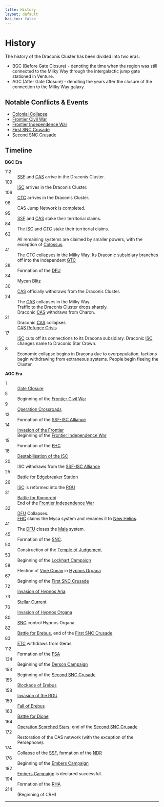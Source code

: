 ```yaml
---
title: History
layout: default
has_toc: false
---
```


# History
The history of the Draconis Cluster has been divided into two eras:
* BGC (Before Gate Closure) - denoting the time when the region was still connected to the Milky Way through the intergalactic jump gate stationed in Venture.
* AGC (After Gate Closure) - denoting the years after the closure of the connection to the Milky Way galaxy.

## Notable Conflicts & Events
* [Colonial Collapse](./events/colonial_collapse.html)
* [Frontier Civil War](./conflicts/frontier_civil_war.html)
* [Frontier Independence War](./conflicts/frontier_independence_war.html)
* [First SNC Crusade](./conflicts/first_snc_crusade.html)
* [Second SNC Crusade](./conflicts/second_snc_crusade.html)

## Timeline
**BGC Era**
<dl>
    <dt>112</dt><dd><a href="../factions/ssf.html">SSF</a> and <a href="../factions/cas.html">CAS</a> arrive in the Draconis Cluster.</dd>
    <dt>109</dt><dd><a href="../factions/isc.html">ISC</a> arrives in the Draconis Cluster.</dd>
    <dt>106</dt><dd><a href="../factions/ctc.html">CTC</a> arrives in the Draconis Cluster.</dd>
    <dt>98</dt><dd>CAS Jump Network is completed.</dd>
    <dt>95</dt><dd><a href="../factions/ssf.html">SSF</a> and <a href="../factions/cas.html">CAS</a> stake their territorial claims.</dd>
    <dt>84</dt><dd>The <a href="../factions/isc.html">ISC</a> and <a href="../factions/ctc.html">CTC</a> stake their territorial claims.</dd>
    <dt>63</dt><dd>All remaining systems are claimed by smaller powers, with the exception of <a href="../systems/colossus/">Colossus</a>.</dd>
    <dt>41</dt><dd>The <a href="../factions/etc.html">CTC</a> collapses in the Milky Way. Its Draconic subsidiary branches off into the independent <a href="../factions/etc.html">GTC</a></dd>
    <dt>38</dt><dd>Formation of the <a href="../factions/dfu.html">DFU</a></dd>
    <dt>34</dt><dd><a href="./events/mycan_blitz.html">Mycan Blitz</a></dd>
    <dt>30</dt><dd><a href="../factions/cas.html">CAS</a> officially withdraws from the Draconis Cluster.</dd>
    <dt>24</dt><dd>The <a href="../factions/cas.html">CAS</a> collapses in the Milky Way.<br>Traffic to the Draconis Cluster drops sharply.<br>Draconic <a href="../factions/cas.html">CAS</a> withdraws from Charon.</dd>
    <dt>21</dt><dd>Draconic <a href="../factions/cas.html">CAS</a> collapses<br><a href="./events/cas_refugee_crisis.html">CAS Refugee Crisis</a></dd>
    <dt>17</dt><dd><a href="../factions/isc.html">ISC</a> cuts off its connections to its Dracona subsidiary. Draconic <a href="../factions/isc.html">ISC</a> changes name to Draconic Star Crown.</dd>
    <dt>8</dt><dd>Economic collapse begins in Dracona due to overpopulation, factions begin withdrawing from extraneous systems. People begin fleeing the Cluster.</dd>
</dl>

**AGC Era**
<dl>
    <dt>1</dt><dd><a href="./events/gate_closure.html">Gate Closure</a></dd>
    <dt>5</dt><dd>Beginning of the <a href="./conflicts//frontier_civil_war.html">Frontier Civil War</a></dd>
    <dt>9</dt><dd><a href="./events/operation_crossroads.html">Operation Crossroads</a></dd>
    <dt>12</dt><dd>Formation of the <a href="./events/ssf_isc_alliance.html">SSF-ISC Alliance</a></dd>
    <dt>14</dt><dd><a href="./events/invasion_of_the_frontier.html">Invasion of the Frontier</a><br>Beginning of the <a href="./conflicts/frontier_independence_war.html">Frontier Independence War</a></dd>
    <dt>15</dt><dd>Formation of the <a href="../factions/fhc.html">FHC</a></dd>
    <dt>18</dt><dd><a href="./events/destabilisation_of_the_isc.html">Destabilisation of the ISC</a></dd>
    <dt>20</dt><dd>ISC withdraws from the <a href="./events/ssf_isc_alliance.html">SSF-ISC Alliance</a></dd>
    <dt>25</dt><dd><a href="./events/battle_for_edgebreaker_station.html">Battle for Edgebreaker Station</a></dd>
    <dt>26</dt><dd><a href="../factions/isc.html">ISC</a> is reformed into the <a href="../factions/rgu.html">RGU</a></dd>
    <dt>31</dt><dd><a href="./events/battle_for_komorebi.md">Battle for Komorebi</a><br>End of the <a href="./conflicts/frontier_independence_war.md">Frontier Independence War</a></dd>
    <dt>32</dt><dd><a href="../factions/dfu.html">DFU</a> Collapses.<br><a href="../factions/fhc.html">FHC</a> claims the Myca system and renames it to <a href="../systems/new_helios/">New Helios</a>.</dd>
    <dt>41</dt><dd>The <a href="../factions/dfu.html">DFU</a> closes the <a href="../systems/maia/">Maia</a> system.</dd>
    <dt>45</dt><dd>Formation of the <a href="../factions/snc.html">SNC</a>.</dd>
    <dt>50</dt><dd>Construction of the <a href="../systems/persephone/temple_of_judgement.html">Temple of Judgement</a></dd>
    <dt>53</dt><dd>Beginning of the <a href="./events/lockhart_campaign.html">Lockhart Campaign</a></dd>
    <dt>58</dt><dd>Election of <a href="../characters/vine_conan.html">Vine Conan</a> in <a href="../systems/hypnos_organa/">Hypnos Organa</a></dd>
    <dt>67</dt><dd>Beginning of the <a href="./conflicts/first_snc_crusade.html">First SNC Crusade</a></dd>
    <dt>72</dt><dd><a href="./events/invasion_of_hypnos_aria.html">Invasion of Hypnos Aria</a></dd>
    <dt>73</dt><dd><a href="./events/stellar_current.html">Stellar Current</a></dd>
    <dt>76</dt><dd><a href="./events/invasion_hypnos_organa.html">Invasion of Hypnos Organa</a></dd>
    <dt>80</dt><dd><a href="../factions/snc.html">SNC</a> control Hypnos Organa.</dd>
    <dt>82</dt><dd><a href="./events/battle_for_erebus.html">Battle for Erebus</a>, end of the <a href="./conflicts/first_snc_crusade.html">First SNC Crusade</a></dd>
    <dt>83</dt><dd><a href="../factions/etc.html">ETC</a> withdraws from Geras.</dd>
    <dt>112</dt><dd>Formation of the <a href="../factions/fsa.html">FSA</a></dd>
    <dt>134</dt><dd>Beginning of the <a href="./events/derson_campaign.html">Derson Campaign</a></dd>
    <dt>153</dt><dd>Beginning of the <a href="./conflicts/second_snc_crusade.html">Second SNC Crusade</a></dd>
    <dt>155</dt><dd><a href="./events/blockade_of_erebus.html">Blockade of Erebus</a></dd>
    <dt>158</dt><dd><a href="./events/invasion_of_the_rgu.html">Invasion of the RGU</a></dd>
    <dt>159</dt><dd><a href="./events/fall_of_erebus.html">Fall of Erebus</a></dd>
    <dt>163</dt><dd><a href="./events/battle_for_dione.html">Battle for Dione</a></dd>
    <dt>164</dt><dd><a href="./events/operation_scorched_stars.html">Operation Scorched Stars</a>, end of the <a href="./conflicts/second_snc_crusade.html">Second SNC Crusade</a></dd>
    <dt>172</dt><dd>Restoration of the CAS network (with the exception of the Persephone).</dd>
    <dt>174</dt><dd>Collapse of the <a href="../factions/ssf.html">SSF</a>, formation of the <a href="../factions/ndr.html">NDR</a></dd>
    <dt>176</dt><dd>Beginning of the <a href="./events/embers_campaign.html">Embers Campaign</a></dd>
    <dt>182</dt><dd><a href="./events/embers_campaign.html">Embers Campaign</a> is declared successful.</dd>
    <dt>194</dt><dd>Formation of the <a href="../factions/rha.html">RHA</a></dd>
    <dt>214</dt><dd>(Beginning of CRH)</dd>
</dl>

----